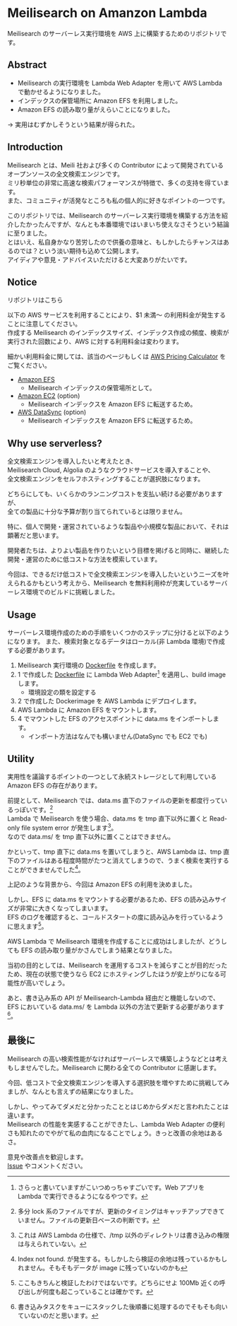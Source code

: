 # Meilisearch on Amanzon Lambda

Meilisearch のサーバーレス実行環境を AWS 上に構築するためのリポジトリです。  

## Abstract 

- Meilisearch の実行環境を Lambda Web Adapter を用いて AWS Lambda で動かせるようになりました。
- インデックスの保管場所に Amazon EFS を利用しました。
- Amazon EFS の読み取り量がえらいことになりました。

→ 実用はむずかしそうという結果が得られた。

## Introduction 

Meilisearch とは、Meili 社および多くの Contributor によって開発されているオープンソースの全文検索エンジンです。  
ミリ秒単位の非常に高速な検索パフォーマンスが特徴で、多くの支持を得ています。  
また、コミュニティが活発なところも私の個人的に好きなポイントの一つです。

このリポジトリでは、Meilisearch のサーバーレス実行環境を構築する方法を紹介したかったんですが、なんとも本番環境ではいまいち使えなさそうという結論に至りました。  
とはいえ、私自身かなり苦労したので供養の意味と、もしかしたらチャンスはあるのでは？という淡い期待も込めて公開します。  
アイディアや意見・アドバイスいただけると大変ありがたいです。  

## Notice

リポジトリはこちら

以下の AWS サービスを利用することにより、$1 未満～ の利用料金が発生することに注意してください。  
作成する Meilisearch のインデックスサイズ、インデックス作成の頻度、検索が実行された回数により、AWS に対する利用料金は変わります。

細かい利用料金に関しては、該当のページもしくは [AWS Pricing Calculator](https://calculator.aws/#/) をご覧ください。

- [Amazon EFS](https://aws.amazon.com/jp/efs/pricing/)
    - Meilisearch インデックスの保管場所として。
- [Amazon EC2](https://aws.amazon.com/jp/ec2/pricing/) (option)
    - Meilisearch インデックスを Amazon EFS に転送するため。
- [AWS DataSync](https://aws.amazon.com/jp/datasync/pricing/) (option)
    - Meilisearch インデックスを Amazon EFS に転送するため。

## Why use serverless?

全文検索エンジンを導入したいと考えたとき、  
Meilisearch Cloud, Algolia のようなクラウドサービスを導入することや、  
全文検索エンジンをセルフホスティングすることが選択肢になります。  

どちらにしても、いくらかのランニングコストを支払い続ける必要がありますが、  
全ての製品に十分な予算が割り当てられているとは限りません。  

特に、個人で開発・運営されているような製品や小規模な製品において、それは顕著だと思います。  

開発者たちは、よりよい製品を作りたいという目標を掲げると同時に、継続した開発・運営のために低コストな方法を模索しています。  

今回は、できるだけ低コストで全文検索エンジンを導入したいというニーズを叶えられるかもという考えから、Meilisearch を無料利用枠が充実しているサーバーレス環境でのビルドに挑戦しました。

## Usage

サーバーレス環境作成のための手順をいくつかのステップに分けると以下のようになります。
また、検索対象となるデータはローカル(非 Lambda 環境)で作成する必要があります。

1. Meilisearch 実行環境の [Dockerfile](./prod/Dockerfile) を作成します。  
2. 1 で作成した [Dockerfile](./prod/Dockerfile) に Lambda Web Adapter[^1] を適用し、build image します。
    - 環境設定の類を設定する
3. 2 で作成した Dockerimage を AWS Lambda にデプロイします。
4. AWS Lambda に Amazon EFS をマウントします。
5. 4 でマウントした EFS のアクセスポイントに data.ms をインポートします。
    - インポート方法はなんでも構いません(DataSync でも EC2 でも)

[^1]: さらっと書いていますがこいつめっちゃすごいです。Web アプリを Lambda で実行できるようになるやつです。

## Utility 

実用性を議論するポイントの一つとして永続ストレージとして利用している Amazon EFS の存在があります。  

前提として、Meilisearch では、data.ms 直下のファイルの更新を都度行っているっぽいです。[^2]  
Lambda で Meilisearch を使う場合、data.ms を tmp 直下以外に置くと Read-only file system error が発生します[^3]。  
なので data.ms/ を tmp 直下以外に置くことはできません。  

かといって、tmp 直下に data.ms を置いてしまうと、AWS Lambda は、tmp 直下のファイルはある程度時間がたつと消えてしまうので、うまく検索を実行することができませんでした[^4]。  

上記のような背景から、今回は Amazon EFS の利用を決めました。  

しかし、EFS に data.ms をマウントする必要があるため、EFS の読み込みサイズが非常に大きくなってしまいます。  
EFS のログを確認すると、コールドスタートの度に読み込みを行っているように思えます[^5]。  

AWS Lambda で Meilisearch 環境を作成することに成功はしましたが、どうしても EFS の読み取り量がかさんでしまう結果となりました。  

当初の目的としては、Meilisearch を運用するコストを減らすことが目的だったため、現在の状態で使うなら EC2 にホスティングしたほうが安上がりになる可能性が高いでしょう。  

あと、書き込み系の API が Meilisearch-Lambda 経由だと機能しないので、EFS においている data.ms/ を Lambda 以外の方法で更新する必要があります[^6]。  

[^2]: 多分 lock 系のファイルですが、更新のタイミングはキャッチアップできていません。ファイルの更新日ベースの判断です。

[^3]: これは AWS Lambda の仕様で、/tmp 以外のディレクトリは書き込みの権限は与えられていない。

[^4]: Index not found. が発生する。もしかしたら検証の余地は残っているかもしれません。そもそもデータが image に残っていないのかも

[^5]: ここもきちんと検証したわけではないです。どちらにせよ 100Mb 近くの呼び出しが何度も起こっていることは確かです。

[^6]: 書き込みタスクをキューにスタックした後順番に処理するのでそもそも向いていないのだと思います。

## 最後に 

Meilisearch の高い検索性能がなければサーバーレスで構築しようなどとは考えもしませんでした。Meilisearch に関わる全ての Contributor に感謝します。

今回、低コストで全文検索エンジンを導入する選択肢を増やすために挑戦してみましが、なんとも言えずの結果になりました。  

しかし、やってみてダメだと分かったこととはじめからダメだと言われたことは違います。  
Meilisearch の性能を実感することができたし、Lambda Web Adapter の便利さも知れたのでやがて私の血肉になることでしょう。きっと改善の余地はあるさ。


意見や改善点を歓迎します。  
[Issue](https://github.com/ndjndj/meilisearch-on-aws-lambda) やコメントください。